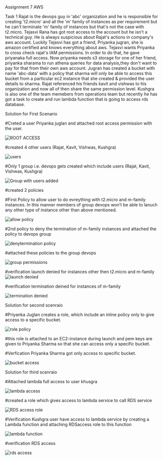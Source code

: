 Assignment 7 AWS


Task 1
Rajat is the devops guy in 'abc' organization and he is responsible for creating 't2.micro' and all the 'm' family of instances as per requirement but he can't terminate 'm' family of instances but that's not the case with t2.micro. Tejasvi Rana has got root access to the account but he isn't a technical guy. He is always suspicious about Rajat's actions in company's aws account. Luckily Tejasvi has got a friend, Priyanka jugran, she is amazon certified and knows everything about aws. Tejasvi wants Priyanka to cross check rajat's IAM permissions. In order to do that, he gave priyanaka full access. Now priyanka needs s3 storage for one of her friend, priyanka sharama to run athena queries for data analysis,they don't want to pay for that from their own aws account. Jugran has created a bucket with name 'abc-data' with a policy that sharma will only be able to access this bucket from a particular ec2 instance that she created & provided the user details to sharma. Rajat referenced his friends kavit and vishwas to his organization and now all of then share the same permission level. Kushgra is also one of the team memebers from operations team but recently he has got a task to create and run lambda function that is going to access rds database. 

Solution for First Scenario

#Creted a user Priyanka juglan and attached root access permission with the user.

![ROOT ACCESS](https://github.com/tarungoel1995/assignments/blob/master/AWS/day7/media/rootaccess.png)

#created 4 other users (Rajat, Kavit, Vishwas, Kushgra)

![users](https://github.com/tarungoel1995/assignments/blob/master/AWS/day7/media/users.png)

#Only 1 group i.e. devops gets created which include users (Rajat, Kavit, Vishwas, Kushgra)

![Group with users added](https://github.com/tarungoel1995/assignments/blob/master/AWS/day7/media/Groupwithusers.png)

#created 2 policies 

#First Policy to allow user to do evreything with t2.micro and m-family instances. In this manner members of group devops won’t be able to lanuch any other type of instance other than above mentioned.

![allow policy](https://github.com/tarungoel1995/assignments/blob/master/AWS/day7/media/t2andm5launchaccess.png)

	
#2nd policy to deny the termination of m-family instances and attached the policy to devops group

![denytermination policy](https://github.com/tarungoel1995/assignments/blob/master/AWS/day7/media/mfamilyterminationdenied.png)

#attached these policies to the group devops

![group permissions](https://github.com/tarungoel1995/assignments/blob/master/AWS/day7/media/group%20pemissions.png)

#verification launch denied for instances other then t2.micro and m-family
	![launch denied](https://github.com/tarungoel1995/assignments/blob/master/AWS/day7/media/launchdeny.png)

#verification termination deined  for instances of  m-family

![termination denied](https://github.com/tarungoel1995/assignments/blob/master/AWS/day7/media/mfamilydenied.png)


Solution for second scenraio

#Priyanka Juglan creates a role, which include an inline policy only to give access to a specific bucket.

![role policy](https://github.com/tarungoel1995/assignments/blob/master/AWS/day7/media/role-policy.png)

#this role is attached to an EC2-instance during launch and pem keys are given to Priyanka Sharma so that she can access only a specific bucket.

#Verfication Priyanka Sharma got only access to specific bucket.

![bucket access](https://github.com/tarungoel1995/assignments/blob/master/AWS/day7/media/P.S%20bucketaccess.png)

Solution for third scenraio

#Attached lambda full access to user khusgra

![lambda access](https://github.com/tarungoel1995/assignments/blob/master/AWS/day7/media/lambdaaccess.png)

#created a role which gives  access to lambda service to call RDS service

![RDS access role](https://github.com/tarungoel1995/assignments/blob/master/AWS/day7/media/RDSaccess%20role.png)

#Verification Kushgra user have access to lambda service by creating a Lambda function and attaching RDSaccess role to this function

![lambda function](https://github.com/tarungoel1995/assignments/blob/master/AWS/day7/media/Lambdafunction.png)

#verification RDS access

![rds access](https://github.com/tarungoel1995/assignments/blob/master/AWS/day7/media/rdsverification.png)

